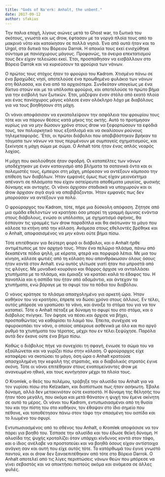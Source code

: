 ```yaml
---
title: "Gods of Na'erk: Anhalt, the unbent."
date: 2017-09-12
author: sfakias
---
```


Την παλια εποχή, λίγους αιώνες μετά το Ghost war, τα ξωτικά του σκότους,
γνωστά και ως drow, έφτασαν με τα γοργά πλοία τους από το μακρινό νότο και
κατοίκησαν σε πολλά νησιά. Ένα από αυτά ήταν και το Urgol, στα δυτικά του
Βόρειου Darrok. Η αποικία τους εκεί ενισχύθηκε σύντομα με πανίσχυρους μάγους.
Προφανώς, τα όνειρα επεκτατισμού τους δεν είχαν τελειώσει εκεί. Έτσι,
προσπάθησαν να εισβάλλουν στο Βόρειο Darrok και να κυριεύσουν τα φρούρια των
νάνων.



Ο πρώτος τους στόχος ήταν το φρούριο του Kadrom. Χτισμένο πάνω σε ένα βραχώδες
νησί, αποτελούσε ένα προωθημένο φυλάκιο των νάνων στη θάλασσα, και ένα από τα
αρχαιότερα. Συνδεόταν υπογείως με ένα δίκτυο στοών και με τα υπόλοιπα φρούρια,
και αποτελούσε το πρώτο βήμα για την εισβολή των ξωτικών. Έτσι, μάζεψαν έναν
στόλο από εκατό πλοία και ένας πανίσχυρος μάγος κάλεσε έναν ολόκληρο λόχο με
διαβόλους για να τους βοηθήσουν στη μάχη.



Οι νάνοι αποφάσισαν να εγκαταλείψουν την ασφάλεια του φρουρίου τους τότε και
να πάρουν θέσεις κατά μήκος της ακτής. Αυτό το προτίμησαν κυρίως για να μην
δώσουν χρόνο στους drow να ξεφορτώσουν τα εφόδιά τους, τον πολιορκητικό τους
εξοπλισμό και να σκαλίσουν ρούνους τηλεμεταφοράς. 'Ετσι, οι πρώτοι διάβολοι
που αποβιβάστηκαν βρήκαν τα τάγματα των νάνων να τους περιμένουν με συμπαγείς
σχηματισμούς, και ξεκίνησε η μάχη σώμα με σώμα. Ο Anhalt τότε ήταν ένας απλός
νεαρός λοχίας.



Η μάχη που ακολούθησε ήταν σφοδρή. Οι καταπέλτες των νάνων υποδέχτηκαν με έναν
καταιγισμό από βλήματα τα σατανικά όντα και οι πολεμιστές τους, έμπειροι στη
μάχη, μπόρεσαν να αντέξουν κάμποσο την επίθεση των διαβόλων. Ήταν εμφανές όμως
πως είχαν μειονέκτημα απέναντι σε πλάσματα που είχαν αστείρευτα αποθέματα
μαγείας, φυσικής δύναμης και αντοχής. Οι νάνοι άρχισαν σταδιακά να υποχωρούν
και οι drow άρχισαν σιγά σιγά να αποβιβάζονται. Ήταν εμφανές πως δεν μπορούσαν
να αντέξουν για πολύ.



Ο φρούραρχος του Kadrom, τότε, πήρε μια δύσκολη απόφαση. Ζήτησε από μια ομάδα
εθελοντών να κρατήσει όσο μπορεί τη γραμμή άμυνας ενάντια στους διάβολους,
ενώσο οι υπόλοιποι, με σχηματισμό σφήνας, θα έσπαγαν τις γραμμές των drow
παραδίπλα και θα σκότωναν το μάγο που κάλεσε τα κτήνη από την κόλαση. Ανάμεσα
στους εθελοντές βρέθηκε και ο Anhalt, αποφασισμένος να μην κάνει ούτε βήμα
πίσω.  

Τότε επιτέθηκαν για δεύτερη φορά οι διάβολοι, και ο Anhalt ήρθε αντιμέτωπος με
τον αρχηγό τους. Ήταν ένα πελώριο πλάσμα, πάνω από δεκαπέντε πόδια ψηλό, με
κέρατα, φτερά και πορφυρά λέπια. Με μια του κίνηση, κάλεσε φωτιές από τη
κόλαση που απανθράκωσαν όλους όσους ήταν κοντά στον Anhalt. ενώ αυτός γλίτωσε
γιατί ήταν πιο μπροστά από τις φλόγες. Με μοναδικό κουράγιο και θάρρος άρχισε
να ανταλλάσει χτυπήματα με το πλάσμα, και έμοιαζε να κρατάει καλά το έδαφος
του. Η πανοπλία και η ασπίδα του ήταν από αδαμάντιο, και άντεχαν τα χτυπήματα,
ενώ βάραγε με το σφυρί του τα πόδια του διαβόλου.  

Ο νάνος κράτησε το πλάσμα απασχολημένο για αρκετή ώρα. Ήταν καθήκον του να
κρατήσει, έπρεπε να δώσει χρόνο στους άλλους. Εν τέλει, αυτός μπόρεσε να
γραπώσει το νάνο, και άνοιξε το στόμα του για να τον καταπιεί. Τότε ο Anhalt
πέταξε με δύναμη το σφυρί του στο στόμα, και ο διάβολος πνίγηκε. Τον άφησε να
πέσει και άρχισε να βήχει, προσπαθώντας να καθαρίσει το λαιμό του. Έπειτα,
συνέχισε να σφυροκοπάει τον νάνο, ο οποίος απέκρουε ασθενικά με όλο και πιο
αργό ρυθμό τα χτυπήματα του τέρατος, μέχρι που εν τέλει ξεψύχησε. Παρόλα αυτά
δεν έκανε ούτε ένα βήμα πίσω.  

Καθώς ο διάβολος πήγε να συνεχίσει τη σφαγή, ένιωσε το σώμα του να εξαϋλώνεται
και να γυρίζει πίσω στην κόλαση. Ο φρούραρχος είχε καταφέρει να σκοτώσει το
μάγο, όση ώρα ο Anhalt κρατούσε απασχολημένη την κεφαλή της στρατιάς, και ο
διαβολικός στρατός έγινε σκόνη. Τότε οι νάνοι επιτέθηκαν στους εναπομείναντες
drow με ανανεωμένο ηθικό, και τους κυνήγησαν μέχρι τα πλοία τους.  

O Kromlek, o θεός του πολέμου, τράβηξε την αλυσίδα του Anhalt για να τον
γυρίσει πίσω στο Kelzadam, και διαπίστωσε πως ήταν ασήκωτη. Έβαλε δύναμη, αλλά
δεν μετακινιόταν ούτε εκατοστό. H δύναμη της θέλησής του ήταν τόσο μεγάλη, που
ακόμα και μετά θάνατον η ψυχή του έμενε ακίνητη σε αυτό το μέρος. Οι νάνοι του
Kadrom, εντυπωσιασμένοι από τη θυσία του και την πίστη του στο καθήκον, τον
έθαψαν στο ίδιο σημείο που πέθανε, και τοποθέτησαν πάνω στον τάφο την σπασμένη
του ασπίδα και το λιωμένο του σφυρί.  

Εντυπωσιασμένος από το σθένος του Anhalt, o Kromlek αποφάσισε να τον πάρει για
βοηθό του. Έσπασε την αλυσίδα και του έδωσε θεϊκή δύναμη. Η αλυσίδα της ψυχής
κροταλίζει όταν υπάρχει κίνδυνος κοντά στον τάφο, και ο ίδιος ανέλαβε να
προστατεύει και να βοηθά όσους είχαν αντίστοιχα ανάγκη σαν και αυτή που είχε
αυτός τότε. Το κατόρθωμά του έγινε γνωστό παντού, και οι drow δεν
ξαναεπιτέθηκαν από τότε στο Βόρειο Darrok. Ο Anhalt αποτελεί από τις λίγες
περιπτώσεις νάνων θεών που μπόρεσε να γίνει σεβαστός και να αποκτήσει πιστούς
ακόμα και ανάμεσα σε άλλες φυλές.

